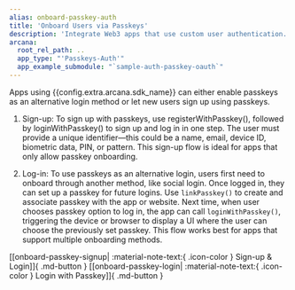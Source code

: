 ```yaml
---
alias: onboard-passkey-auth
title: 'Onboard Users via Passkeys'
description: 'Integrate Web3 apps that use custom user authentication. Securely assign keys to authenticated users via the Arcana Auth SDK and allow them to sign blockchain transactions.'
arcana:
  root_rel_path: ..
  app_type: "'Passkeys-Auth'"
  app_example_submodule: "`sample-auth-passkey-oauth`"
---
```


Apps using {{config.extra.arcana.sdk_name}} can either enable passkeys as an alternative login method or let new users sign up using passkeys.

1. Sign-up: To sign up with passkeys, use registerWithPasskey(), followed by loginWithPasskey() to sign up and log in in one step. The user must provide a unique identifier—this could be a name, email, device ID, biometric data, PIN, or pattern. This sign-up flow is ideal for apps that only allow passkey onboarding.

2. Log-in: To use passkeys as an alternative login, users first need to onboard through another method, like social login. Once logged in, they can set up a passkey for future logins. Use `linkPasskey()` to create and associate passkey with the app or website. Next time, when user chooses passkey option to log in, the app can call `loginWithPasskey()`, triggering the device or browser to display a UI where the user can choose the previously set passkey. This flow works best for apps that support multiple onboarding methods.

[[onboard-passkey-signup| :material-note-text:{ .icon-color } Sign-up & Login]]{ .md-button }
[[onboard-passkey-login| :material-note-text:{ .icon-color } Login with Passkey]]{ .md-button }